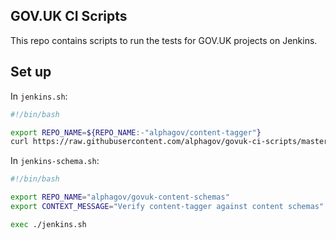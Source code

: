 ## GOV.UK CI Scripts

This repo contains scripts to run the tests for GOV.UK projects on Jenkins.

## Set up

In `jenkins.sh`:

```sh
#!/bin/bash

export REPO_NAME=${REPO_NAME:-"alphagov/content-tagger"}
curl https://raw.githubusercontent.com/alphagov/govuk-ci-scripts/master/rails-app.sh | bash
```

In `jenkins-schema.sh`:

```sh
#!/bin/bash

export REPO_NAME="alphagov/govuk-content-schemas"
export CONTEXT_MESSAGE="Verify content-tagger against content schemas"

exec ./jenkins.sh
```
